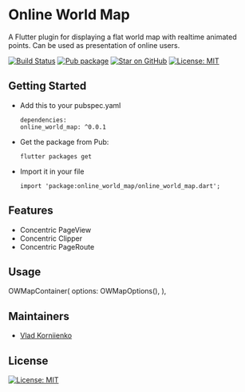 # Online World Map

A Flutter plugin for displaying a flat world map with realtime animated points. 
Can be used as presentation of online users.

[![Build Status](https://travis-ci.org/tiamo/flutter-online-world-map.svg?branch=master)](https://travis-ci.org/tiamo/flutter-online-world-map)
[![Pub package](https://img.shields.io/pub/v/online_world_map.svg)](https://pub.dartlang.org/packages/online_world_map)
[![Star on GitHub](https://img.shields.io/github/stars/tiamo/flutter-online-world-map.svg?style=flat&logo=github&colorB=deeppink&label=stars)](https://github.com/tiamo/flutter-online-world-map)
[![License: MIT](https://img.shields.io/badge/license-MIT-purple.svg)](https://opensource.org/licenses/MIT)

## Getting Started

* Add this to your pubspec.yaml
  ```
  dependencies:
  online_world_map: ^0.0.1
  ```
* Get the package from Pub:
  ```
  flutter packages get
  ```
* Import it in your file
  ```
  import 'package:online_world_map/online_world_map.dart';
  ```

## Features

* Concentric PageView
* Concentric Clipper
* Concentric PageRoute

## Usage

OWMapContainer(
  options: OWMapOptions(),
),

## Maintainers
 
* [Vlad Korniienko](https://github.com/tiamo)
 
## License

[![License: MIT](https://img.shields.io/badge/license-MIT-purple.svg)](https://opensource.org/licenses/MIT)